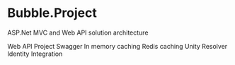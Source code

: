 # Bubble.Project
ASP.Net MVC and Web API solution architecture 

Web API Project
Swagger
In memory caching
Redis caching
Unity Resolver
Identity Integration
